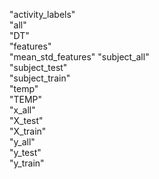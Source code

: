 
 "activity_labels"   
 "all"               
 "DT"                
 "features"         
"mean_std_features" 
"subject_all"      
"subject_test"      
"subject_train"    
"temp"             
"TEMP"             
"x_all"            
"X_test"           
"X_train"          
"y_all"             
"y_test"            
"y_train"    
